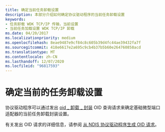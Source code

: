 ```yaml
---
title: 确定当前任务卸载设置
description: 本部分介绍如何确定协议驱动程序的当前任务卸载设置
keywords:
- 任务卸载 WDK TCP/IP 传输，当前设置
- 当前任务加载设置 WDK TCP/IP 卸载
ms.date: 04/20/2017
ms.localizationpriority: medium
ms.openlocfilehash: 8eae9487e9cf84c8c605b39d4fc44ae39432fa7f
ms.sourcegitcommit: 418e6617e2a695c9cb4b37b5b60e264760858acd
ms.translationtype: MT
ms.contentlocale: zh-CN
ms.lasthandoff: 12/07/2020
ms.locfileid: "96817593"
---
```

# <a name="determining-the-current-task-offload-settings"></a>确定当前的任务卸载设置


协议驱动程序可以通过发出 [oid \_ 卸载 \_ 封装](./oid-offload-encapsulation.md) OID 查询请求来确定基础微型端口适配器的当前任务卸载封装设置。




有关发出 OID 请求的详细信息，请参阅 [从 NDIS 协议驱动程序生成 OID 请求](generating-oid-requests-from-an-ndis-protocol-driver.md)。

 

